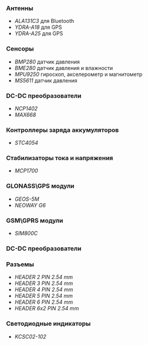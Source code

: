 ### Антенны

* *ALA131C3* для Bluetooth
* *YDRA-A18* для GPS
* *YDRA-A25* для GPS

### Сенсоры

* *BMP280* датчик давления
* *BME280* датчик давления и влажности
* *MPU9250* гироскоп, акселерометр и магнитометр
* *MS5611* датчик давления

### DC-DC преобразователи

* *NCP1402*
* *MAX668*

### Контроллеры заряда аккумуляторов

* *STC4054*

### Стабилизаторы тока и напряжения

* *MCP1700*

### GLONASS\GPS модули

* *GEOS-5M*
* *NEOWAY G6*

### GSM\GPRS модули

* *SIM800C*

### DC-DC преобразователи

### Разъемы

* *HEADER 2 PIN 2.54 mm*
* *HEADER 3 PIN 2.54 mm*
* *HEADER 4 PIN 2.54 mm*
* *HEADER 5 PIN 2.54 mm*
* *HEADER 6 PIN 2.54 mm*
* *HEADER 6x2 PIN 2.54 mm*

### Светодиодные индикаторы

* *KCSC02-102*